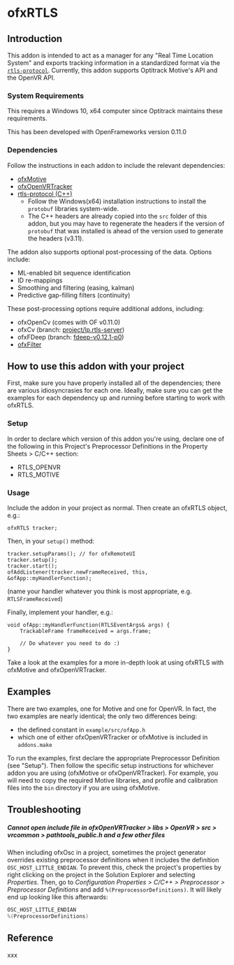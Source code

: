# ofxRTLS

## Introduction

This addon is intended to act as a manager for any "Real Time Location System" and exports tracking information in a standardized format via the [`rtls-protocol`](https://github.com/local-projects/rtls-protocol). Currently, this addon supports Optitrack Motive's API and the OpenVR API.


### System Requirements

This requires a Windows 10, x64 computer since Optitrack maintains these requirements.

This has been developed with OpenFrameworks version 0.11.0

### Dependencies

Follow the instructions in each addon to include the relevant dependencies:

- [ofxMotive](https://github.com/local-projects/ofxMotive)
- [ofxOpenVRTracker](https://github.com/local-projects/ofxOpenVRTracker)
- [rtls-protocol (C++)](https://github.com/local-projects/rtls-protocol/tree/master/c%2B%2B)
    - Follow the Windows(x64) installation instructions to install the `protobuf` libraries system-wide.
    - The C++ headers are already copied into the `src` folder of this addon, but you may have to regenerate the headers if the version of `protobuf` that was installed is ahead of the version used to generate the headers (v3.11).

The addon also supports optional post-processing of the data. Options include:

- ML-enabled bit sequence identification
- ID re-mappings
- Smoothing and filtering (easing, kalman)
- Predictive gap-filling filters (continuity)

These post-processing options require additional addons, including:

- ofxOpenCv (comes with OF v0.11.0)
- ofxCv (branch: [project/lp.rtls-server](project/lp.rtls-server))
- ofxFDeep (branch: [fdeep-v0.12.1-p0](https://github.com/local-projects/ofxFDeep/tree/fdeep-v0.12.1-p0))
- [ofxFilter](https://github.com/local-projects/ofxFilter/tree/master)

## How to use this addon with your project

First, make sure you have properly installed all of the dependencies; there are various idiosyncrasies for each one. Ideally, make sure you can get the examples for each dependency up and running before starting to work with ofxRTLS.

### Setup

In order to declare which version of this addon you're using, declare one of the following in this Project's Preprocessor Definitions in the Property Sheets > C/C++ section:

- RTLS_OPENVR
- RTLS_MOTIVE

### Usage

Include the addon in your project as normal. Then create an ofxRTLS object, e.g.:

    ofxRTLS tracker;

Then, in your `setup()` method:

    tracker.setupParams(); // for ofxRemoteUI
    tracker.setup();
    tracker.start();
    ofAddListener(tracker.newFrameReceived, this, &ofApp::myHandlerFunction);

(name your handler whatever you think is most appropriate, e.g. `RTLSFrameReceived`)

Finally, implement your handler, e.g.:

    void ofApp::myHandlerFunction(RTLSEventArgs& args) {
        TrackableFrame frameReceived = args.frame;
    
        // Do whatever you need to do :)
    }

Take a look at the examples for a more in-depth look at using ofxRTLS with ofxMotive and ofxOpenVRTracker.

## Examples
There are two examples, one for Motive and one for OpenVR. In fact, the two examples are nearly identical; the only two differences being:

- the defined constant in `example/src/ofApp.h`
- which one of either ofxOpenVRTracker or ofxMotive is included in `addons.make`

To run the examples, first declare the appropriate Preprocessor Definition (see "Setup"). Then follow the specific setup instructions for whichever addon you are using (ofxMotive or ofxOpenVRTracker). For example, you will need to copy the required Motive libraries, and profile and calibration files into the `bin` directory if you are using ofxMotive.


## Troubleshooting

##### Cannot open include file in *ofxOpenVRTracker > libs > OpenVR > src > vrcommon > pathtools_public.h* and a few other files

When including ofxOsc in a project, sometimes the project generator overrides existing preprocessor definitions when it includes the definition `OSC_HOST_LITTLE_ENDIAN`. To prevent this, check the project's properties by right clicking on the project in the Solution Explorer and selecting *Properties*. Then, go to *Configuration Properties  > C/C++ > Preprocessor > Preprocessor Definitions* and add `%(PreprocessorDefinitions)`. It will likely end up looking like this afterwards:

```c++
OSC_HOST_LITTLE_ENDIAN
%(PreprocessorDefinitions)

```



## Reference

xxx

